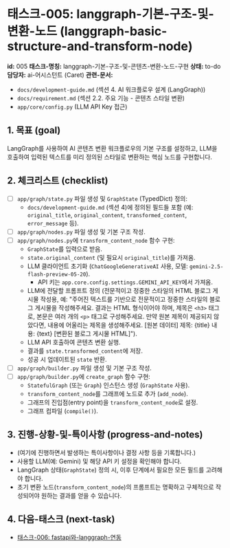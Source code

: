 # 태스크-005: langgraph-기본-구조-및-변환-노드 (langgraph-basic-structure-and-transform-node)

**id:** 005
**태스크-명칭:** langgraph-기본-구조-및-콘텐츠-변환-노드-구현
**상태:** to-do
**담당자:** ai-어시스턴트 (Caret)
**관련-문서:**
* `docs/development-guide.md` (섹션 4. AI 워크플로우 설계 (LangGraph))
* `docs/requirement.md` (섹션 2.2. 주요 기능 - 콘텐츠 스타일 변환)
* `app/core/config.py` (LLM API Key 접근)

## 1. 목표 (goal)

LangGraph를 사용하여 AI 콘텐츠 변환 워크플로우의 기본 구조를 설정하고, LLM을 호출하여 입력된 텍스트를 미리 정의된 스타일로 변환하는 핵심 노드를 구현합니다.

## 2. 체크리스트 (checklist)

- [ ] `app/graph/state.py` 파일 생성 및 `GraphState` (TypedDict) 정의:
    * `docs/development-guide.md` (섹션 4)에 정의된 필드들 포함 (예: `original_title`, `original_content`, `transformed_content`, `error_message` 등).
- [ ] `app/graph/nodes.py` 파일 생성 및 기본 구조 작성.
- [ ] `app/graph/nodes.py`에 `transform_content_node` 함수 구현:
    * `GraphState`를 입력으로 받음.
    * `state.original_content` (및 필요시 `original_title`)를 가져옴.
    * LLM 클라이언트 초기화 (`ChatGoogleGenerativeAI` 사용, 모델: `gemini-2.5-flash-preview-05-20`).
        * API 키는 `app.core.config.settings.GEMINI_API_KEY`에서 가져옴.
    * LLM에 전달할 프롬프트 정의 (전문적이고 정중한 스타일의 HTML 블로그 게시물 작성용, 예: "주어진 텍스트를 기반으로 전문적이고 정중한 스타일의 블로그 게시물을 작성해주세요. 결과는 HTML 형식이어야 하며, 제목은 `<h3>` 태그로, 본문은 여러 개의 `<p>` 태그로 구성해주세요. 만약 원본 제목이 제공되지 않았다면, 내용에 어울리는 제목을 생성해주세요. [원본 데이터] 제목: {title} 내용: {text} [변환된 블로그 게시물 HTML]").
    * LLM API 호출하여 콘텐츠 변환 실행.
    * 결과를 `state.transformed_content`에 저장.
    * 성공 시 업데이트된 `state` 반환.
- [ ] `app/graph/builder.py` 파일 생성 및 기본 구조 작성.
- [ ] `app/graph/builder.py`에 `create_graph` 함수 구현:
    * `StatefulGraph` (또는 `Graph`) 인스턴스 생성 (`GraphState` 사용).
    * `transform_content_node`를 그래프에 노드로 추가 (`add_node`).
    * 그래프의 진입점(entry point)을 `transform_content_node`로 설정.
    * 그래프 컴파일 (`compile()`).

## 3. 진행-상황-및-특이사항 (progress-and-notes)

* (여기에 진행하면서 발생하는 특이사항이나 결정 사항 등을 기록합니다.)
* 사용할 LLM(예: Gemini) 및 해당 API 키 설정을 확인해야 합니다.
* LangGraph 상태(`GraphState`) 정의 시, 이후 단계에서 필요한 모든 필드를 고려해야 합니다.
* 초기 변환 노드(`transform_content_node`)의 프롬프트는 명확하고 구체적으로 작성되어야 원하는 결과를 얻을 수 있습니다.

## 4. 다음-태스크 (next-task)

* [태스크-006: fastapi와-langgraph-연동](./006-fastapi-langgraph-integration.md)

